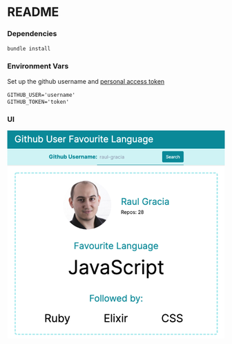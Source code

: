 # README

### Dependencies

```
bundle install
```

### Environment Vars

Set up the github username and [personal access token](https://docs.github.com/en/github/authenticating-to-github/creating-a-personal-access-token)

```
GITHUB_USER='username'
GITHUB_TOKEN='token'
```

### UI

![UI](ui.png)
